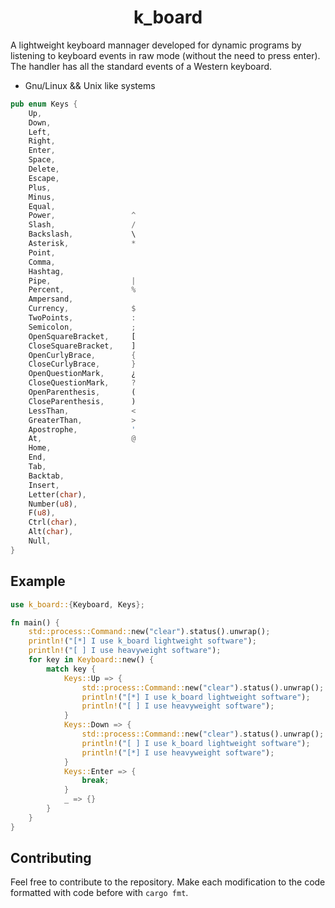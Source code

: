 <div align="center">

# k_board

</div>

A lightweight keyboard mannager developed for dynamic programs by listening to keyboard events in raw mode (without the need to press enter). The handler has all the standard events of a Western keyboard.

- Gnu/Linux && Unix like systems

```rust
pub enum Keys {
    Up,
    Down,
    Left,
    Right,
    Enter,
    Space,
    Delete,
    Escape,
    Plus,
    Minus,
    Equal,
    Power,                 ^
    Slash,                 /
    Backslash,             \
    Asterisk,              *
    Point,
    Comma,
    Hashtag,
    Pipe,                  |
    Percent,               %
    Ampersand,
    Currency,              $
    TwoPoints,             :
    Semicolon,             ;
    OpenSquareBracket,     [
    CloseSquareBracket,    ]
    OpenCurlyBrace,        {
    CloseCurlyBrace,       }
    OpenQuestionMark,      ¿
    CloseQuestionMark,     ?
    OpenParenthesis,       (
    CloseParenthesis,      )
    LessThan,              <
    GreaterThan,           >
    Apostrophe,            ' 
    At,                    @
    Home,
    End,
    Tab,
    Backtab,
    Insert,
    Letter(char),
    Number(u8),
    F(u8),
    Ctrl(char),
    Alt(char),
    Null,
}
```

## Example

```rust
use k_board::{Keyboard, Keys};

fn main() {
    std::process::Command::new("clear").status().unwrap();
    println!("[*] I use k_board lightweight software");
    println!("[ ] I use heavyweight software");
    for key in Keyboard::new() {
        match key {
            Keys::Up => {
                std::process::Command::new("clear").status().unwrap();
                println!("[*] I use k_board lightweight software");
                println!("[ ] I use heavyweight software");
            }
            Keys::Down => {
                std::process::Command::new("clear").status().unwrap();
                println!("[ ] I use k_board lightweight software");
                println!("[*] I use heavyweight software");
            }
            Keys::Enter => {
                break;
            }
            _ => {}
        }
    }
}
```

## Contributing 

Feel free to contribute to the repository. Make each modification to the code formatted with code before with `cargo fmt`.
